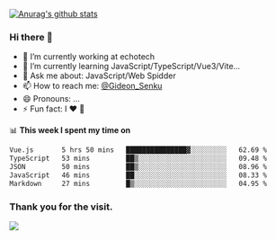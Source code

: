 [![Anurag's github stats](https://github-readme-stats.vercel.app/api?username=gideonsenku)](https://github.com/anuraghazra/github-readme-stats)
### Hi there 👋
- 🔭 I’m currently working at echotech
- 🌱 I’m currently learning JavaScript/TypeScript/Vue3/Vite...
- 💬 Ask me about: JavaScript/Web Spidder 
- 📫 How to reach me: [@Gideon_Senku](https://t.me/Gideon_Senku)
- 😄 Pronouns: ...
- ⚡ Fun fact: I ❤️ 🎵

📊 **This week I spent my time on**
<!--START_SECTION:waka-->

```txt
Vue.js       5 hrs 50 mins   ███████████████▓░░░░░░░░░   62.69 %
TypeScript   53 mins         ██▒░░░░░░░░░░░░░░░░░░░░░░   09.48 %
JSON         50 mins         ██▒░░░░░░░░░░░░░░░░░░░░░░   08.96 %
JavaScript   46 mins         ██░░░░░░░░░░░░░░░░░░░░░░░   08.33 %
Markdown     27 mins         █▒░░░░░░░░░░░░░░░░░░░░░░░   04.95 %
```

<!--END_SECTION:waka-->


### Thank you for the visit.
![](http://profile-counter.glitch.me/gideonsenku/count.svg)
<!--
**GideonSenku/GideonSenku** is a ✨ _special_ ✨ repository because its `README.md` (this file) appears on your GitHub profile.

Here are some ideas to get you started:

- 🔭 I’m currently working on ...
- 🌱 I’m currently learning ...
- 👯 I’m looking to collaborate on ...
- 🤔 I’m looking for help with ...
- 💬 Ask me about ...
- 📫 How to reach me: ...
- 😄 Pronouns: ...
- ⚡ Fun fact: ...
-->
